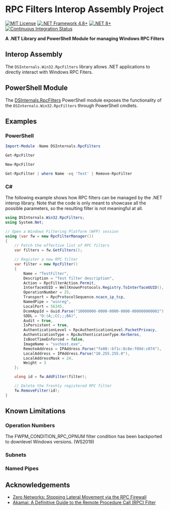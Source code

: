 # RPC Filters Interop Assembly Project

[![MIT License](https://img.shields.io/badge/License-MIT-green.svg)](../LICENSE)
[![.NET Framework 4.8+](https://img.shields.io/badge/.NET%20Framework-4.8%2B-007FFF.svg)](#)
[![.NET 8+](https://img.shields.io/badge/.NET-8%2B-007FFF.svg)](#)
[![Continuous Integration Status](https://github.com/MichaelGrafnetter/RPCFilterManager/actions/workflows/autobuild.yml/badge.svg)](https://github.com/RPCFilterManager/webauthn-interop/actions)

**A .NET Library and PowerShell Module for managing Windows RPC Filters**

## Interop Assembly

The `DSInternals.Win32.RpcFilters` library allows .NET applications to directly interact with Windows RPC Fiters.

## PowerShell Module

The [DSInternals.RpcFilters](https://www.powershellgallery.com/packages/DSInternals.RpcFilters) PowerShell module
exposes the functionality of the `DSInternals.Win32.RpcFilters` through PowerShell cmdlets.

## Examples

### PowerShell

```powershell
Import-Module -Name DSInternals.RpcFilters

Get-RpcFilter

New-RpcFilter

Get-RpcFilter | where Name -eq 'Test' | Remove-RpcFilter
```

### C#

The following example shows how RPC filters can be managed by the .NET interop library.
Note that the code is only meant to showcase all the possible parameters,
so the resulting filter is not meaningful at all.

```cs
using DSInternals.Win32.RpcFilters;
using System.Net;

// Open a Windows Filtering Platform (WFP) session
using (var fw = new RpcFilterManager())
{
    // Fetch the effective list of RPC filters
    var filters = fw.GetFilters();

    // Register a new RPC filter
    var filter = new RpcFilter()
    {
        Name = "TestFilter",
        Description = "Test filter description",
        Action = RpcFilterAction.Permit,
        InterfaceUUID = WellKnownProtocols.Registry.ToInterfaceUUID(),
        OperationNumber = 25,
        Transport = RpcProtocolSequence.ncacn_ip_tcp,
        NamedPipe = "winreg",
        LocalPort = 56345,
        DcomAppId = Guid.Parse("10000000-0000-0000-0000-000000000002"),
        SDDL = "D:(A;;CC;;;BA)",
        Audit = true,
        IsPersistent = true,
        AuthenticationLevel = RpcAuthenticationLevel.PacketPrivacy,
        AuthenticationType = RpcAuthenticationType.Kerberos,
        IsBootTimeEnforced = false,
        ImageName = "svchost.exe",
        RemoteAddress = IPAddress.Parse("fe80::bf1c:8c8e:f09d:c074"),
        LocalAddress = IPAddress.Parse("10.255.255.0"),
        LocalAddressMask = 24,
        Weight = 3
    };

    ulong id = fw.AddFilter(filter);

    // Delete the freshly registered RPC filter
    fw.RemoveFilter(id);
}
```

## Known Limitations

### Operation Numbers

The FWPM_CONDITION_RPC_OPNUM filter condition has been backported to downlevel Windows versions. (WS2019)

### Subnets

### Named Pipes

## Acknowledgements

- [Zero Networks: Stopping Lateral Movement via the RPC Firewall](https://zeronetworks.com/blog/stopping-lateral-movement-via-the-rpc-firewall)
- [Akamai: A Definitive Guide to the Remote Procedure Call (RPC) Filter](https://www.akamai.com/blog/security/guide-rpc-filter)
